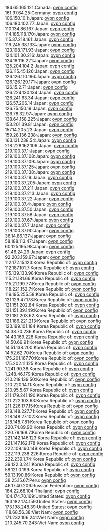 184.65.165.121:Canada: [ovpn config](vpn/184_65_165_121.ovpn)  
161.97.64.25:Germany: [ovpn config](vpn/161_97_64_25.ovpn)  
106.150.10.1:Japan: [ovpn config](vpn/106_150_10_1.ovpn)  
106.180.102.77:Japan: [ovpn config](vpn/106_180_102_77.ovpn)  
110.134.86.167:Japan: [ovpn config](vpn/110_134_86_167.ovpn)  
114.185.118.170:Japan: [ovpn config](vpn/114_185_118_170.ovpn)  
115.37.218.161:Japan: [ovpn config](vpn/115_37_218_161.ovpn)  
119.245.38.133:Japan: [ovpn config](vpn/119_245_38_133.ovpn)  
123.198.171.93:Japan: [ovpn config](vpn/123_198_171_93.ovpn)  
124.101.30.216:Japan: [ovpn config](vpn/124_101_30_216.ovpn)  
124.18.116.221:Japan: [ovpn config](vpn/124_18_116_221.ovpn)  
125.204.104.2:Japan: [ovpn config](vpn/125_204_104_2.ovpn)  
126.115.45.126:Japan: [ovpn config](vpn/126_115_45_126.ovpn)  
126.126.110.196:Japan: [ovpn config](vpn/126_126_110_196.ovpn)  
126.126.129.171:Japan: [ovpn config](vpn/126_126_129_171.ovpn)  
126.15.2.71:Japan: [ovpn config](vpn/126_15_2_71.ovpn)  
126.224.130.134:Japan: [ovpn config](vpn/126_224_130_134.ovpn)  
126.241.63.34:Japan: [ovpn config](vpn/126_241_63_34.ovpn)  
126.57.206.14:Japan: [ovpn config](vpn/126_57_206_14.ovpn)  
126.75.150.19:Japan: [ovpn config](vpn/126_75_150_19.ovpn)  
126.78.32.97:Japan: [ovpn config](vpn/126_78_32_97.ovpn)  
138.64.158.225:Japan: [ovpn config](vpn/138_64_158_225.ovpn)  
153.201.39.81:Japan: [ovpn config](vpn/153_201_39_81.ovpn)  
157.14.205.23:Japan: [ovpn config](vpn/157_14_205_23.ovpn)  
159.28.136.238:Japan: [ovpn config](vpn/159_28_136_238.ovpn)  
163.131.238.54:Japan: [ovpn config](vpn/163_131_238_54.ovpn)  
218.228.162.106:Japan: [ovpn config](vpn/218_228_162_106.ovpn)  
219.100.37.1:Japan: [ovpn config](vpn/219_100_37_1.ovpn)  
219.100.37.108:Japan: [ovpn config](vpn/219_100_37_108.ovpn)  
219.100.37.109:Japan: [ovpn config](vpn/219_100_37_109.ovpn)  
219.100.37.125:Japan: [ovpn config](vpn/219_100_37_125.ovpn)  
219.100.37.138:Japan: [ovpn config](vpn/219_100_37_138.ovpn)  
219.100.37.19:Japan: [ovpn config](vpn/219_100_37_19.ovpn)  
219.100.37.205:Japan: [ovpn config](vpn/219_100_37_205.ovpn)  
219.100.37.211:Japan: [ovpn config](vpn/219_100_37_211.ovpn)  
219.100.37.213:Japan: [ovpn config](vpn/219_100_37_213.ovpn)  
219.100.37.22:Japan: [ovpn config](vpn/219_100_37_22.ovpn)  
219.100.37.4:Japan: [ovpn config](vpn/219_100_37_4.ovpn)  
219.100.37.50:Japan: [ovpn config](vpn/219_100_37_50.ovpn)  
219.100.37.58:Japan: [ovpn config](vpn/219_100_37_58.ovpn)  
219.100.37.67:Japan: [ovpn config](vpn/219_100_37_67.ovpn)  
219.100.37.7:Japan: [ovpn config](vpn/219_100_37_7.ovpn)  
219.100.37.90:Japan: [ovpn config](vpn/219_100_37_90.ovpn)  
36.14.86.137:Japan: [ovpn config](vpn/36_14_86_137.ovpn)  
58.188.113.47:Japan: [ovpn config](vpn/58_188_113_47.ovpn)  
60.125.195.98:Japan: [ovpn config](vpn/60_125_195_98.ovpn)  
61.46.24.29:Japan: [ovpn config](vpn/61_46_24_29.ovpn)  
92.203.159.97:Japan: [ovpn config](vpn/92_203_159_97.ovpn)  
112.172.15.123:Korea Republic of: [ovpn config](vpn/112_172_15_123.ovpn)  
112.187.101.7:Korea Republic of: [ovpn config](vpn/112_187_101_7.ovpn)  
115.139.133.98:Korea Republic of: [ovpn config](vpn/115_139_133_98.ovpn)  
115.21.181.66:Korea Republic of: [ovpn config](vpn/115_21_181_66.ovpn)  
115.21.199.77:Korea Republic of: [ovpn config](vpn/115_21_199_77.ovpn)  
118.221.152.7:Korea Republic of: [ovpn config](vpn/118_221_152_7.ovpn)  
119.195.255.58:Korea Republic of: [ovpn config](vpn/119_195_255_58.ovpn)  
121.129.47.178:Korea Republic of: [ovpn config](vpn/121_129_47_178.ovpn)  
121.151.202.84:Korea Republic of: [ovpn config](vpn/121_151_202_84.ovpn)  
121.151.39.149:Korea Republic of: [ovpn config](vpn/121_151_39_149.ovpn)  
121.181.203.62:Korea Republic of: [ovpn config](vpn/121_181_203_62.ovpn)  
121.186.221.213:Korea Republic of: [ovpn config](vpn/121_186_221_213.ovpn)  
123.199.101.184:Korea Republic of: [ovpn config](vpn/123_199_101_184.ovpn)  
14.38.70.236:Korea Republic of: [ovpn config](vpn/14_38_70_236.ovpn)  
14.43.169.228:Korea Republic of: [ovpn config](vpn/14_43_169_228.ovpn)  
14.50.69.91:Korea Republic of: [ovpn config](vpn/14_50_69_91.ovpn)  
14.51.138.200:Korea Republic of: [ovpn config](vpn/14_51_138_200.ovpn)  
14.52.62.70:Korea Republic of: [ovpn config](vpn/14_52_62_70.ovpn)  
175.201.167.70:Korea Republic of: [ovpn config](vpn/175_201_167_70.ovpn)  
175.202.11.125:Korea Republic of: [ovpn config](vpn/175_202_11_125.ovpn)  
1.241.90.38:Korea Republic of: [ovpn config](vpn/1_241_90_38.ovpn)  
1.248.46.179:Korea Republic of: [ovpn config](vpn/1_248_46_179.ovpn)  
210.218.139.50:Korea Republic of: [ovpn config](vpn/210_218_139_50.ovpn)  
210.220.14.11:Korea Republic of: [ovpn config](vpn/210_220_14_11.ovpn)  
210.95.5.67:Korea Republic of: [ovpn config](vpn/210_95_5_67.ovpn)  
211.179.241.190:Korea Republic of: [ovpn config](vpn/211_179_241_190.ovpn)  
211.222.103.63:Korea Republic of: [ovpn config](vpn/211_222_103_63.ovpn)  
211.226.177.15:Korea Republic of: [ovpn config](vpn/211_226_177_15.ovpn)  
218.148.227.71:Korea Republic of: [ovpn config](vpn/218_148_227_71.ovpn)  
218.148.27.102:Korea Republic of: [ovpn config](vpn/218_148_27_102.ovpn)  
218.148.7.81:Korea Republic of: [ovpn config](vpn/218_148_7_81.ovpn)  
220.74.89.90:Korea Republic of: [ovpn config](vpn/220_74_89_90.ovpn)  
220.79.168.7:Korea Republic of: [ovpn config](vpn/220_79_168_7.ovpn)  
221.142.146.123:Korea Republic of: [ovpn config](vpn/221_142_146_123.ovpn)  
221.147.162.178:Korea Republic of: [ovpn config](vpn/221_147_162_178.ovpn)  
222.109.160.149:Korea Republic of: [ovpn config](vpn/222_109_160_149.ovpn)  
222.119.238.226:Korea Republic of: [ovpn config](vpn/222_119_238_226.ovpn)  
222.239.1.74:Korea Republic of: [ovpn config](vpn/222_239_1_74.ovpn)  
39.122.3.241:Korea Republic of: [ovpn config](vpn/39_122_3_241.ovpn)  
58.121.0.199:Korea Republic of: [ovpn config](vpn/58_121_0_199.ovpn)  
59.13.190.86:Korea Republic of: [ovpn config](vpn/59_13_190_86.ovpn)  
38.25.15.67:Peru: [ovpn config](vpn/38_25_15_67.ovpn)  
46.17.40.206:Russian Federation: [ovpn config](vpn/46_17_40_206.ovpn)  
184.22.68.104:Thailand: [ovpn config](vpn/184_22_68_104.ovpn)  
104.174.70.169:United States: [ovpn config](vpn/104_174_70_169.ovpn)  
163.182.174.159:United States: [ovpn config](vpn/163_182_174_159.ovpn)  
173.198.248.39:United States: [ovpn config](vpn/173_198_248_39.ovpn)  
118.68.56.38:Viet Nam: [ovpn config](vpn/118_68_56_38.ovpn)  
171.232.106.241:Viet Nam: [ovpn config](vpn/171_232_106_241.ovpn)  
210.245.70.243:Viet Nam: [ovpn config](vpn/210_245_70_243.ovpn)  
